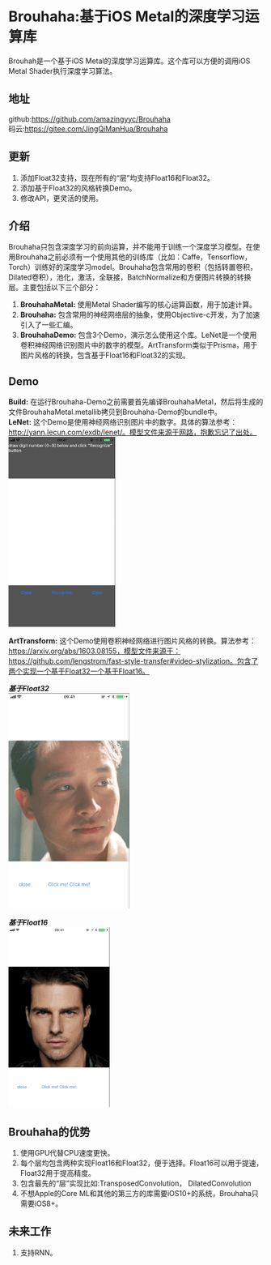 # Brouhaha:基于iOS Metal的深度学习运算库

Brouhah是一个基于iOS Metal的深度学习运算库。这个库可以方便的调用iOS Metal Shader执行深度学习算法。

## 地址
github:https://github.com/amazingyyc/Brouhaha
<br>
码云:https://gitee.com/JingQiManHua/Brouhaha

## 更新 
1. 添加Float32支持，现在所有的“层”均支持Float16和Float32。
2. 添加基于Float32的风格转换Demo。
3. 修改API，更灵活的使用。

## 介绍
Brouhaha只包含深度学习的前向运算，并不能用于训练一个深度学习模型。在使用Brouhaha之前必须有一个使用其他的训练库（比如：Caffe，Tensorflow，Torch）训练好的深度学习model。Brouhaha包含常用的卷积（包括转置卷积，Dilated卷积），池化，激活，全联接，BatchNormalize和方便图片转换的转换层。主要包括以下三个部分：
1. **BrouhahaMetal:** 使用Metal Shader编写的核心运算函数，用于加速计算。
2. **Brouhaha:** 包含常用的神经网络层的抽象，使用Objective-c开发，为了加速引入了一些汇编。
3. **BrouhahaDemo:** 包含3个Demo，演示怎么使用这个库。LeNet是一个使用卷积神经网络识别图片中的数字的模型。ArtTransform类似于Prisma，用于图片风格的转换，包含基于Float16和Float32的实现。

## Demo
**Build:** 在运行Brouhaha-Demo之前需要首先编译BrouhahaMetal，然后将生成的文件BrouhahaMetal.metallib拷贝到Brouhaha-Demo的bundle中。
<br>
**LeNet:** 这个Demo是使用神经网络识别图片中的数字。具体的算法参考：http://yann.lecun.com/exdb/lenet/。模型文件来源于网路，抱歉忘记了出处。
<br>
![](Images/lenet.gif)

**ArtTransform:** 这个Demo使用卷积神经网络进行图片风格的转换。算法参考：https://arxiv.org/abs/1603.08155，模型文件来源于：https://github.com/lengstrom/fast-style-transfer#video-stylization。包含了两个实现一个基于Float32一个基于Float16。
<br>

***基于Float32***<br>
![](Images/art1.gif)
<br>

***基于Float16***<br>
![](Images/art2.gif)


## Brouhaha的优势
1. 使用GPU代替CPU速度更快。
2. 每个层均包含两种实现Float16和Float32，便于选择。Float16可以用于提速，Float32用于提高精度。
3. 包含最先的“层”实现比如:TransposedConvolution， DilatedConvolution
4. 不想Apple的Core ML和其他的第三方的库需要iOS10+的系统，Brouhaha只需要iOS8+。

## 未来工作
1. 支持RNN。